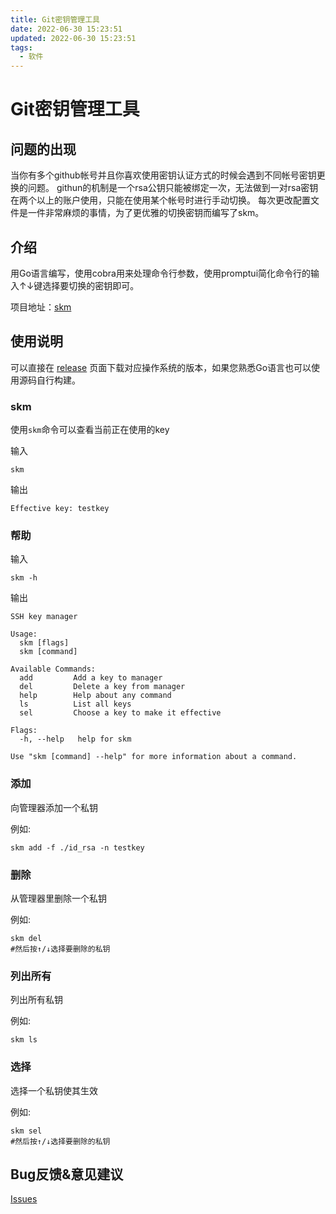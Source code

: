 ```yaml
---
title: Git密钥管理工具
date: 2022-06-30 15:23:51
updated: 2022-06-30 15:23:51
tags:
  - 软件
---
```


# Git密钥管理工具

## 问题的出现

当你有多个github帐号并且你喜欢使用密钥认证方式的时候会遇到不同帐号密钥更换的问题。 githun的机制是一个rsa公钥只能被绑定一次，无法做到一对rsa密钥在两个以上的账户使用，只能在使用某个帐号时进行手动切换。
每次更改配置文件是一件非常麻烦的事情，为了更优雅的切换密钥而编写了skm。

## 介绍

用Go语言编写，使用cobra用来处理命令行参数，使用promptui简化命令行的输入↑↓键选择要切换的密钥即可。

项目地址：[skm](https://github.com/lovexy-fun/skm)

## 使用说明

可以直接在 [release](https://github.com/lovexy-fun/skm/releases) 页面下载对应操作系统的版本，如果您熟悉Go语言也可以使用源码自行构建。

### skm

使用`skm`命令可以查看当前正在使用的key

输入

```shell
skm
```

输出

```shell
Effective key: testkey
```

### 帮助

输入

```shell
skm -h
```

输出

```shell
SSH key manager

Usage:
  skm [flags]
  skm [command]

Available Commands:
  add         Add a key to manager
  del         Delete a key from manager
  help        Help about any command
  ls          List all keys
  sel         Choose a key to make it effective

Flags:
  -h, --help   help for skm

Use "skm [command] --help" for more information about a command.
```

### 添加

向管理器添加一个私钥

例如:

```shell
skm add -f ./id_rsa -n testkey
```

### 删除

从管理器里删除一个私钥

例如:

```shell
skm del
#然后按↑/↓选择要删除的私钥
```

### 列出所有

列出所有私钥

例如:

```shell
skm ls
```

### 选择

选择一个私钥使其生效

例如:

```shell
skm sel
#然后按↑/↓选择要删除的私钥
```

## Bug反馈&意见建议

[Issues](https://github.com/lovexy-fun/skm/issues)
